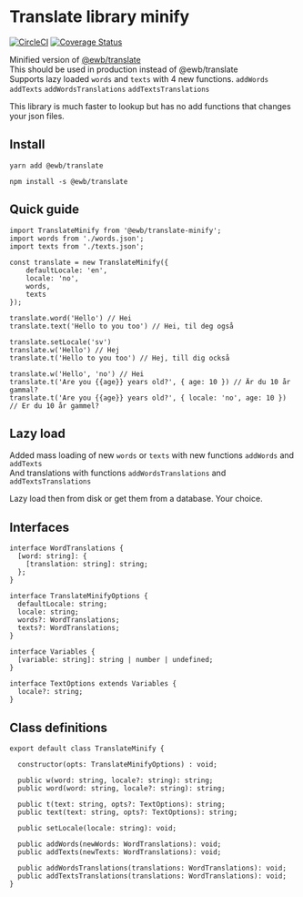 # Translate library minify

[![CircleCI](https://circleci.com/gh/EmilsWebbod/translate-minify.svg?style=svg)](https://circleci.com/gh/EmilsWebbod/translate-minify)
[![Coverage Status](https://coveralls.io/repos/github/EmilsWebbod/translate-minify/badge.svg?branch=master)](https://coveralls.io/github/EmilsWebbod/translate-minify?branch=master)

Minified version of [@ewb/translate](https://github.com/EmilsWebbod/translate)  
This should be used in production instead of @ewb/translate  
Supports lazy loaded `words` and `texts` with 4 new functions. `addWords` `addTexts` `addWordsTranslations` `addTextsTranslations`

This library is much faster to lookup but has no add functions that changes your json files.

## Install

```
yarn add @ewb/translate

npm install -s @ewb/translate
```

## Quick guide

```
import TranslateMinify from '@ewb/translate-minify';
import words from './words.json';
import texts from './texts.json';

const translate = new TranslateMinify({
    defaultLocale: 'en',
    locale: 'no',
    words,
    texts
});

translate.word('Hello') // Hei
translate.text('Hello to you too') // Hei, til deg også

translate.setLocale('sv')
translate.w('Hello') // Hej
translate.t('Hello to you too') // Hej, till dig också

translate.w('Hello', 'no') // Hei
translate.t('Are you {{age}} years old?', { age: 10 }) // Är du 10 år gammal?
translate.t('Are you {{age}} years old?', { locale: 'no', age: 10 }) // Er du 10 år gammel?
```

## Lazy load

Added mass loading of new `words` or `texts` with new functions `addWords` and `addTexts`  
And translations with functions `addWordsTranslations` and `addTextsTranslations`

Lazy load then from disk or get them from a database. Your choice.

## Interfaces

```
interface WordTranslations {
  [word: string]: {
    [translation: string]: string;
  };
}

interface TranslateMinifyOptions {
  defaultLocale: string;
  locale: string;
  words?: WordTranslations;
  texts?: WordTranslations;
}

interface Variables {
  [variable: string]: string | number | undefined;
}

interface TextOptions extends Variables {
  locale?: string;
}
```

## Class definitions

```
export default class TranslateMinify {

  constructor(opts: TranslateMinifyOptions) : void;

  public w(word: string, locale?: string): string;
  public word(word: string, locale?: string): string;

  public t(text: string, opts?: TextOptions): string;
  public text(text: string, opts?: TextOptions): string;

  public setLocale(locale: string): void;

  public addWords(newWords: WordTranslations): void;
  public addTexts(newTexts: WordTranslations): void;

  public addWordsTranslations(translations: WordTranslations): void;
  public addTextsTranslations(translations: WordTranslations): void;
}
```
